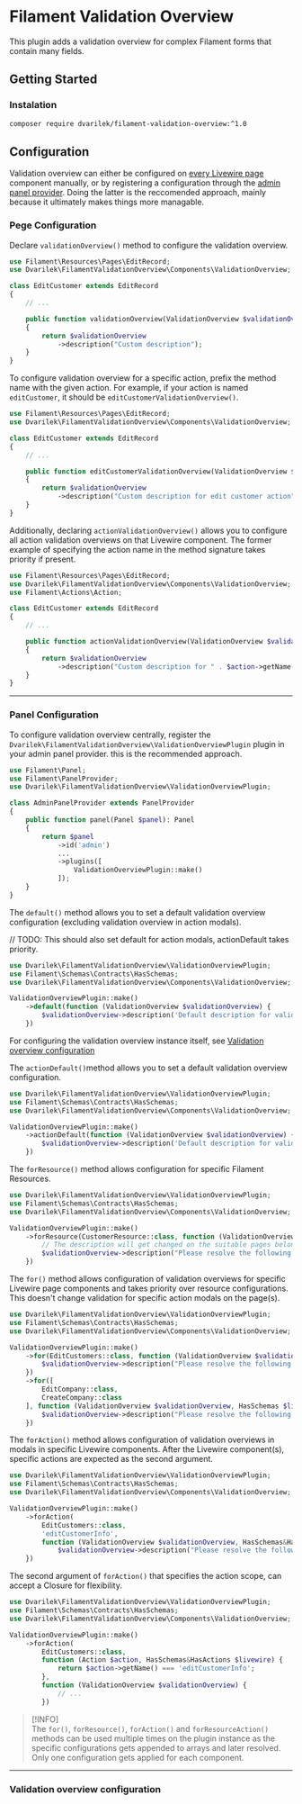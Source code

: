# Filament Validation Overview

This plugin adds a validation overview for complex Filament forms that contain many fields.

## Getting Started 

### Instalation
```bash
composer require dvarilek/filament-validation-overview:^1.0
```

## Configuration

Validation overview can either be configured on [every Livewire page](#pege-configuration) component manually, or by registering a configuration through 
the [admin panel provider](#panel-configuration). Doing the latter is the reccomended approach, mainly because it ultimately makes things more managable.

### Pege Configuration

Declare `validationOverview()` method to configure the validation overview.

```php
use Filament\Resources\Pages\EditRecord;
use Dvarilek\FilamentValidationOverview\Components\ValidationOverview;

class EditCustomer extends EditRecord
{
    // ...

    public function validationOverview(ValidationOverview $validationOverview): ValidationOverview
    {
        return $validationOverview
            ->description("Custom description");
    }
}
```

To configure validation overview for a specific action, prefix the method name with the given action.
For example, if your action is named `editCustomer`, it should be `editCustomerValidationOverview()`.

```php
use Filament\Resources\Pages\EditRecord;
use Dvarilek\FilamentValidationOverview\Components\ValidationOverview;

class EditCustomer extends EditRecord
{
    // ...

    public function editCustomerValidationOverview(ValidationOverview $validationOverview): ValidationOverview
    {
        return $validationOverview
            ->description("Custom description for edit customer action");
    }
}
```

Additionally, declaring `actionValidationOverview()` allows you to configure all action validation overviews on that Livewire component.
The former example of specifying the action name in the method signature takes priority if present.

```php
use Filament\Resources\Pages\EditRecord;
use Dvarilek\FilamentValidationOverview\Components\ValidationOverview;
use Filament\Actions\Action;

class EditCustomer extends EditRecord
{
    // ...

    public function actionValidationOverview(ValidationOverview $validationOverview, Action $action): ValidationOverview
    {
        return $validationOverview
            ->description("Custom description for " . $action->getName());
    }
}
```

***

### Panel Configuration

To configure validation overview centrally, register the `Dvarilek\FilamentValidationOverview\ValidationOverviewPlugin` plugin 
in your admin panel provider. this is the recommended approach.
```php
use Filament\Panel;
use Filament\PanelProvider;
use Dvarilek\FilamentValidationOverview\ValidationOverviewPlugin;

class AdminPanelProvider extends PanelProvider
{
    public function panel(Panel $panel): Panel
    {
        return $panel
            ->id('admin')
            ...
            ->plugins([
                ValidationOverviewPlugin::make()
            ]);
    }
}
```

The `default()` method allows you to set a default validation overview configuration (excluding validation overview in action modals).

// TODO: This should also set default for action modals, actionDefault takes priority.

```php
use Dvarilek\FilamentValidationOverview\ValidationOverviewPlugin;
use Filament\Schemas\Contracts\HasSchemas;
use Dvarilek\FilamentValidationOverview\Components\ValidationOverview;

ValidationOverviewPlugin::make()
    ->default(function (ValidationOverview $validationOverview) {
        $validationOverview->description('Default description for validation overviews')
    })
```



For configuring the validation overview instance itself, see [Validation overview configuration](#validation-overview-configuration)

The `actionDefault()`method allows you to set a default validation overview configuration.

```php
use Dvarilek\FilamentValidationOverview\ValidationOverviewPlugin;
use Filament\Schemas\Contracts\HasSchemas;
use Dvarilek\FilamentValidationOverview\Components\ValidationOverview;

ValidationOverviewPlugin::make()
    ->actionDefault(function (ValidationOverview $validationOverview) {
        $validationOverview->description('Default description for validation overviews')
    })
```

The `forResource()` method allows configuration for specific Filament Resources. 
```php
use Dvarilek\FilamentValidationOverview\ValidationOverviewPlugin;
use Filament\Schemas\Contracts\HasSchemas;
use Dvarilek\FilamentValidationOverview\Components\ValidationOverview;

ValidationOverviewPlugin::make()
    ->forResource(CustomerResource::class, function (ValidationOverview $validationOverview, HasSchemas $livewire) {
        // The description will get changed on the suitable pages belongting to this Resource (most likely CreateCustomer and EditCustomer)
        $validationOverview->description("Please resolve the following errors with this customer");
    })
```

The `for()` method allows configuration of validation overviews for specific Livewire page components and takes priority over resource configurations.
This doesn't change validation for specific action modals on the page(s).

```php
use Dvarilek\FilamentValidationOverview\ValidationOverviewPlugin;
use Filament\Schemas\Contracts\HasSchemas;
use Dvarilek\FilamentValidationOverview\Components\ValidationOverview;

ValidationOverviewPlugin::make()
    ->for(EditCustomers::class, function (ValidationOverview $validationOverview, HasSchemas $livewire) {
        $validationOverview->description("Please resolve the following errors with this customer");
    })
    ->for([
        EditCompany::class, 
        CreateCompany::class
    ], function (ValidationOverview $validationOverview, HasSchemas $livewire) {
        $validationOverview->description("Please resolve the following errors")
    })
```

The `forAction()` method allows configuration of validation overviews in modals in specific Livewire components. After the Livewire component(s),
specific actions are expected as the second argument.

```php
use Dvarilek\FilamentValidationOverview\ValidationOverviewPlugin;
use Filament\Schemas\Contracts\HasSchemas;
use Dvarilek\FilamentValidationOverview\Components\ValidationOverview;

ValidationOverviewPlugin::make()
    ->forAction(
        EditCustomers::class, 
        'editCustomerInfo', 
        function (ValidationOverview $validationOverview, HasSchemas&HasActions $livewire, Action $action) {
            $validationOverview->description("Please resolve the following errors in this modal");
    })
```

The second argument of `forAction()` that specifies the action scope, can accept a Closure for flexibility.  

```php
use Dvarilek\FilamentValidationOverview\ValidationOverviewPlugin;
use Filament\Schemas\Contracts\HasSchemas;
use Dvarilek\FilamentValidationOverview\Components\ValidationOverview;

ValidationOverviewPlugin::make()
    ->forAction(
        EditCustomers::class, 
        function (Action $action, HasSchemas&HasActions $livewire) {
            return $action->getName() === 'editCustomerInfo';
        }, 
        function (ValidationOverview $validationOverview) {
            // ...
        })
```

> [!INFO] \
> The `for()`, `forResource()`, `forAction()` and `forResourceAction()` methods can be used multiple times on the plugin instance
> as the specific configurations gets appended to arrays and later resolved. Only one configuration gets applied for each component.

***

### Validation overview configuration

